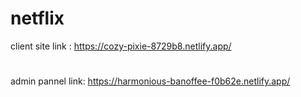 # netflix

client site link : https://cozy-pixie-8729b8.netlify.app/
#
admin pannel link: https://harmonious-banoffee-f0b62e.netlify.app/
